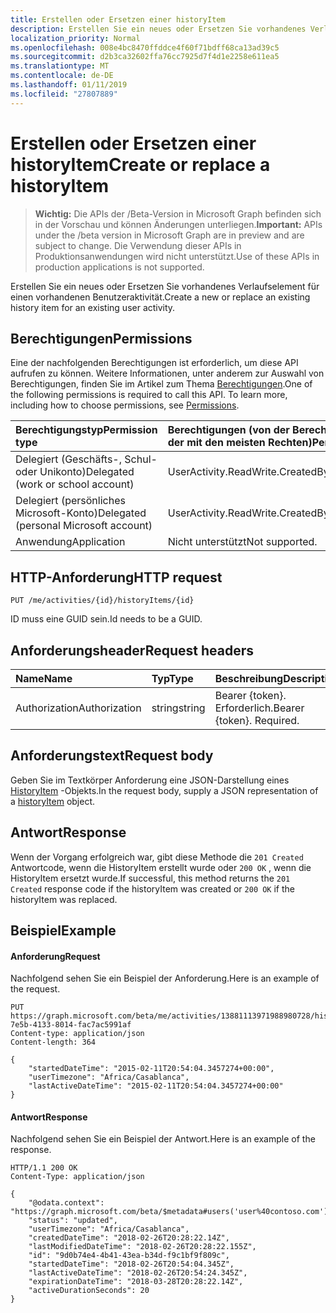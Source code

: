 ```yaml
---
title: Erstellen oder Ersetzen einer historyItem
description: Erstellen Sie ein neues oder Ersetzen Sie vorhandenes Verlaufselement für einen vorhandenen Benutzeraktivität.
localization_priority: Normal
ms.openlocfilehash: 008e4bc8470ffddce4f60f71bdff68ca13ad39c5
ms.sourcegitcommit: d2b3ca32602ffa76cc7925d7f4d1e2258e611ea5
ms.translationtype: MT
ms.contentlocale: de-DE
ms.lasthandoff: 01/11/2019
ms.locfileid: "27807889"
---
```

# <a name="create-or-replace-a-historyitem"></a><span data-ttu-id="3daa9-103">Erstellen oder Ersetzen einer historyItem</span><span class="sxs-lookup"><span data-stu-id="3daa9-103">Create or replace a historyItem</span></span>

> <span data-ttu-id="3daa9-104">**Wichtig:** Die APIs der /Beta-Version in Microsoft Graph befinden sich in der Vorschau und können Änderungen unterliegen.</span><span class="sxs-lookup"><span data-stu-id="3daa9-104">**Important:** APIs under the /beta version in Microsoft Graph are in preview and are subject to change.</span></span> <span data-ttu-id="3daa9-105">Die Verwendung dieser APIs in Produktionsanwendungen wird nicht unterstützt.</span><span class="sxs-lookup"><span data-stu-id="3daa9-105">Use of these APIs in production applications is not supported.</span></span>

<span data-ttu-id="3daa9-106">Erstellen Sie ein neues oder Ersetzen Sie vorhandenes Verlaufselement für einen vorhandenen Benutzeraktivität.</span><span class="sxs-lookup"><span data-stu-id="3daa9-106">Create a new or replace an existing history item for an existing user activity.</span></span>

## <a name="permissions"></a><span data-ttu-id="3daa9-107">Berechtigungen</span><span class="sxs-lookup"><span data-stu-id="3daa9-107">Permissions</span></span>

<span data-ttu-id="3daa9-p102">Eine der nachfolgenden Berechtigungen ist erforderlich, um diese API aufrufen zu können. Weitere Informationen, unter anderem zur Auswahl von Berechtigungen, finden Sie im Artikel zum Thema [Berechtigungen](/graph/permissions-reference).</span><span class="sxs-lookup"><span data-stu-id="3daa9-p102">One of the following permissions is required to call this API. To learn more, including how to choose permissions, see [Permissions](/graph/permissions-reference).</span></span>


|<span data-ttu-id="3daa9-110">Berechtigungstyp</span><span class="sxs-lookup"><span data-stu-id="3daa9-110">Permission type</span></span>      | <span data-ttu-id="3daa9-111">Berechtigungen (von der Berechtigung mit den wenigsten Rechten zu der mit den meisten Rechten)</span><span class="sxs-lookup"><span data-stu-id="3daa9-111">Permissions (from least to most privileged)</span></span>              |
|:--------------------|:---------------------------------------------------------|
|<span data-ttu-id="3daa9-112">Delegiert (Geschäfts-, Schul- oder Unikonto)</span><span class="sxs-lookup"><span data-stu-id="3daa9-112">Delegated (work or school account)</span></span> | <span data-ttu-id="3daa9-113">UserActivity.ReadWrite.CreatedByApp</span><span class="sxs-lookup"><span data-stu-id="3daa9-113">UserActivity.ReadWrite.CreatedByApp</span></span>    |
|<span data-ttu-id="3daa9-114">Delegiert (persönliches Microsoft-Konto)</span><span class="sxs-lookup"><span data-stu-id="3daa9-114">Delegated (personal Microsoft account)</span></span> | <span data-ttu-id="3daa9-115">UserActivity.ReadWrite.CreatedByApp</span><span class="sxs-lookup"><span data-stu-id="3daa9-115">UserActivity.ReadWrite.CreatedByApp</span></span>    |
|<span data-ttu-id="3daa9-116">Anwendung</span><span class="sxs-lookup"><span data-stu-id="3daa9-116">Application</span></span> | <span data-ttu-id="3daa9-117">Nicht unterstützt</span><span class="sxs-lookup"><span data-stu-id="3daa9-117">Not supported.</span></span> |

## <a name="http-request"></a><span data-ttu-id="3daa9-118">HTTP-Anforderung</span><span class="sxs-lookup"><span data-stu-id="3daa9-118">HTTP request</span></span>

<!-- { "blockType": "ignored" } -->

```http
PUT /me/activities/{id}/historyItems/{id}
```

<span data-ttu-id="3daa9-119">ID muss eine GUID sein.</span><span class="sxs-lookup"><span data-stu-id="3daa9-119">Id needs to be a GUID.</span></span>

## <a name="request-headers"></a><span data-ttu-id="3daa9-120">Anforderungsheader</span><span class="sxs-lookup"><span data-stu-id="3daa9-120">Request headers</span></span>

|<span data-ttu-id="3daa9-121">Name</span><span class="sxs-lookup"><span data-stu-id="3daa9-121">Name</span></span> | <span data-ttu-id="3daa9-122">Typ</span><span class="sxs-lookup"><span data-stu-id="3daa9-122">Type</span></span> | <span data-ttu-id="3daa9-123">Beschreibung</span><span class="sxs-lookup"><span data-stu-id="3daa9-123">Description</span></span>|
|:----|:-----|:-----------|
|<span data-ttu-id="3daa9-124">Authorization</span><span class="sxs-lookup"><span data-stu-id="3daa9-124">Authorization</span></span> | <span data-ttu-id="3daa9-125">string</span><span class="sxs-lookup"><span data-stu-id="3daa9-125">string</span></span> | <span data-ttu-id="3daa9-p103">Bearer {token}. Erforderlich.</span><span class="sxs-lookup"><span data-stu-id="3daa9-p103">Bearer {token}. Required.</span></span>|

## <a name="request-body"></a><span data-ttu-id="3daa9-128">Anforderungstext</span><span class="sxs-lookup"><span data-stu-id="3daa9-128">Request body</span></span>

<span data-ttu-id="3daa9-129">Geben Sie im Textkörper Anforderung eine JSON-Darstellung eines [HistoryItem](../resources/projectrome-historyitem.md) -Objekts.</span><span class="sxs-lookup"><span data-stu-id="3daa9-129">In the request body, supply a JSON representation of a [historyItem](../resources/projectrome-historyitem.md) object.</span></span>

## <a name="response"></a><span data-ttu-id="3daa9-130">Antwort</span><span class="sxs-lookup"><span data-stu-id="3daa9-130">Response</span></span>

<span data-ttu-id="3daa9-131">Wenn der Vorgang erfolgreich war, gibt diese Methode die `201 Created` Antwortcode, wenn die HistoryItem erstellt wurde oder `200 OK` , wenn die HistoryItem ersetzt wurde.</span><span class="sxs-lookup"><span data-stu-id="3daa9-131">If successful, this method returns the `201 Created` response code if the historyItem was created or `200 OK` if the historyItem was replaced.</span></span>

## <a name="example"></a><span data-ttu-id="3daa9-132">Beispiel</span><span class="sxs-lookup"><span data-stu-id="3daa9-132">Example</span></span>

#### <a name="request"></a><span data-ttu-id="3daa9-133">Anforderung</span><span class="sxs-lookup"><span data-stu-id="3daa9-133">Request</span></span>

<span data-ttu-id="3daa9-134">Nachfolgend sehen Sie ein Beispiel der Anforderung.</span><span class="sxs-lookup"><span data-stu-id="3daa9-134">Here is an example of the request.</span></span>

<!-- {
    "blockType": "ignored",
    "name": "upsert_historyItem"
} -->

```http
PUT https://graph.microsoft.com/beta/me/activities/13881113971988980728/historyItems/390e06e2-7e5b-4133-8014-fac7ac5991af
Content-type: application/json
Content-length: 364

{
    "startedDateTime": "2015-02-11T20:54:04.3457274+00:00",
    "userTimezone": "Africa/Casablanca",
    "lastActiveDateTime": "2015-02-11T20:54:04.3457274+00:00"
}
```

#### <a name="response"></a><span data-ttu-id="3daa9-135">Antwort</span><span class="sxs-lookup"><span data-stu-id="3daa9-135">Response</span></span>

<span data-ttu-id="3daa9-136">Nachfolgend sehen Sie ein Beispiel der Antwort.</span><span class="sxs-lookup"><span data-stu-id="3daa9-136">Here is an example of the response.</span></span>

<!-- {
    "blockType": "ignored",
    "truncated": true,
    "@odata.type": "microsoft.graph.historyItem"
} -->

```http
HTTP/1.1 200 OK
Content-Type: application/json

{
    "@odata.context": "https://graph.microsoft.com/beta/$metadata#users('user%40contoso.com')/activities('13881113971988980728')/historyItems/$entity",
    "status": "updated",
    "userTimezone": "Africa/Casablanca",
    "createdDateTime": "2018-02-26T20:28:22.14Z",
    "lastModifiedDateTime": "2018-02-26T20:28:22.155Z",
    "id": "9d0b74e4-4b41-43ea-b34d-f9c1bf9f809c",
    "startedDateTime": "2018-02-26T20:54:04.345Z",
    "lastActiveDateTime": "2018-02-26T20:54:24.345Z",
    "expirationDateTime": "2018-03-28T20:28:22.14Z",
    "activeDurationSeconds": 20
}
```

<!-- uuid: 8fcb5dbc-d5aa-4681-8e31-b001d5168d79
2017-06-07 14:57:30 UTC -->
<!-- {
  "type": "#page.annotation",
  "description": "Upsert historyitem",
  "keywords": "",
  "section": "documentation",
  "tocPath": ""
}-->
